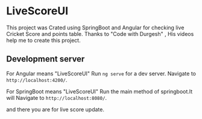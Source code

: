 # LiveScoreUI

This project was Crated using SpringBoot and Angular for checking live Cricket Score and points table.
Thanks to "Code with Durgesh" , His videos help me to create this project.

## Development server

For Angular means "LiveScoreUI"
Run `ng serve` for a dev server. Navigate to `http://localhost:4200/`. 

For SpringBoot means "LiveScoreUI"
Run the main method of springboot.It will Navigate to `http://localhost:8080/`. 

and there you are for live score update.
